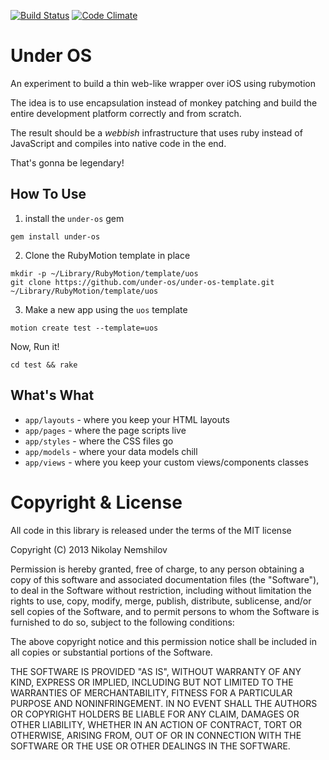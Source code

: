 [![Build Status](https://travis-ci.org/under-os/under-os.png)](https://travis-ci.org/under-os/under-os)
[![Code Climate](https://codeclimate.com/github/under-os/under-os.png)](https://codeclimate.com/github/under-os/under-os)

# Under OS

An experiment to build a thin web-like wrapper over iOS using rubymotion

The idea is to use encapsulation instead of monkey patching and build the
entire development platform correctly and from scratch.

The result should be a _webbish_ infrastructure that uses ruby instead
of JavaScript and compiles into native code in the end.

That's gonna be legendary!

## How To Use

1) install the `under-os` gem

```
gem install under-os
```

2) Clone the RubyMotion template in place

```
mkdir -p ~/Library/RubyMotion/template/uos
git clone https://github.com/under-os/under-os-template.git ~/Library/RubyMotion/template/uos
```

3) Make a new app using the `uos` template

```
motion create test --template=uos
```

Now, Run it!

```
cd test && rake
```

## What's What

* `app/layouts` - where you keep your HTML layouts
* `app/pages` - where the page scripts live
* `app/styles` - where the CSS files go
* `app/models` - where your data models chill
* `app/views` - where you keep your custom views/components classes


# Copyright & License

All code in this library is released under the terms of the MIT license

Copyright (C) 2013 Nikolay Nemshilov

Permission is hereby granted, free of charge, to any person obtaining a copy
of this software and associated documentation files (the "Software"), to deal
in the Software without restriction, including without limitation the rights
to use, copy, modify, merge, publish, distribute, sublicense, and/or sell copies
of the Software, and to permit persons to whom the Software is furnished to do so,
subject to the following conditions:

The above copyright notice and this permission notice shall be included in all
copies or substantial portions of the Software.

THE SOFTWARE IS PROVIDED "AS IS", WITHOUT WARRANTY OF ANY KIND, EXPRESS OR IMPLIED,
INCLUDING BUT NOT LIMITED TO THE WARRANTIES OF MERCHANTABILITY, FITNESS FOR A
PARTICULAR PURPOSE AND NONINFRINGEMENT. IN NO EVENT SHALL THE AUTHORS OR COPYRIGHT
HOLDERS BE LIABLE FOR ANY CLAIM, DAMAGES OR OTHER LIABILITY, WHETHER IN AN ACTION
OF CONTRACT, TORT OR OTHERWISE, ARISING FROM, OUT OF OR IN CONNECTION WITH THE
SOFTWARE OR THE USE OR OTHER DEALINGS IN THE SOFTWARE.

